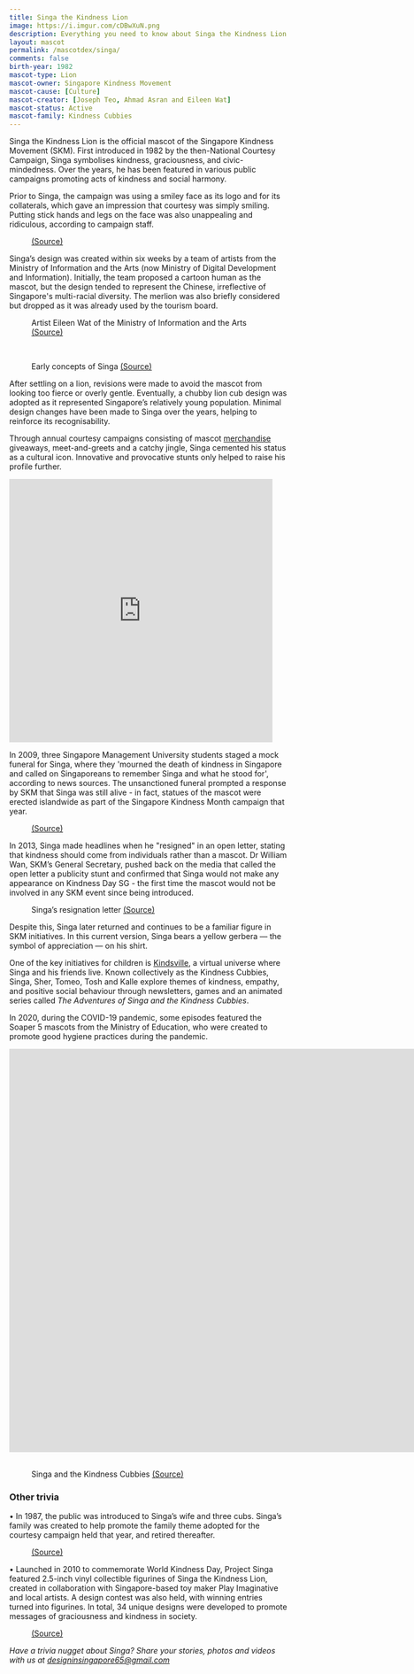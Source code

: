 ```yaml
---
title: Singa the Kindness Lion
image: https://i.imgur.com/cDBwXuN.png
description: Everything you need to know about Singa the Kindness Lion
layout: mascot
permalink: /mascotdex/singa/
comments: false
birth-year: 1982
mascot-type: Lion
mascot-owner: Singapore Kindness Movement
mascot-cause: [Culture]
mascot-creator: [Joseph Teo, Ahmad Asran and Eileen Wat]
mascot-status: Active
mascot-family: Kindness Cubbies
---
```


Singa the Kindness Lion is the official mascot of the Singapore Kindness Movement (SKM). First introduced in 1982 by the then-National Courtesy Campaign, Singa symbolises kindness, graciousness, and civic-mindedness. Over the years, he has been featured in various public campaigns promoting acts of kindness and social harmony.

Prior to Singa, the campaign was using a smiley face as its logo and for its collaterals, which gave an impression that courtesy was simply smiling. Putting stick hands and legs on the face was also unappealing and ridiculous, according to campaign staff.  

<figure>
<img src="https://i.imgur.com/kemrTs0.png" alt="">
<figcaption><a href="https://sghistoricity.wordpress.com/2018/08/09/lost-mascots-8-the-original-smiley-the-lost-courtesy-mascot/ " target="_blank">(Source)</a></figcaption>
</figure>

Singa’s design was created within six weeks by a team of artists from the Ministry of Information and the Arts (now Ministry of Digital Development and Information). Initially, the team proposed a cartoon human as the mascot, but the design tended to represent the Chinese, irreflective of Singapore's multi-racial diversity. The merlion was also briefly considered but dropped as it was already used by the tourism board.

<figure>
<img src="https://i.imgur.com/nvgwjwI.png" alt="">
<figcaption>Artist Eileen Wat of the Ministry of Information and the Arts <a href="https://eresources.nlb.gov.sg/newspapers/digitised/article/straitstimes19880630-1.2.66.33.1.2?qt=mascot&q=mascot  " target="_blank">(Source)</a></figcaption>
</figure>

<br>

<figure>
<img src="https://i.imgur.com/zxfNweI.png" alt="">
<figcaption>Early concepts of Singa <a href="https://eresources.nlb.gov.sg/newspapers/digitised/article/straitstimes19820518-1.2.41?qt=how,%20eileen,%20wiped,%20the,%20snarl,%20off,%20singa&q=How%20Eileen%20wiped%20the%20snarl%20off%20Singa " target="_blank">(Source)</a></figcaption>
</figure>

After settling on a lion, revisions were made to avoid the mascot from looking too fierce or overly gentle. Eventually, a chubby lion cub design was adopted as it represented Singapore’s relatively young population. Minimal design changes have been made to Singa over the years, helping to reinforce its recognisability.

Through annual courtesy campaigns consisting of mascot <a href=" https://sghistoricity.wordpress.com/2018/12/20/collection-of-courtesy-lion-souvenirs/   " target="_blank">merchandise</a> giveaways, meet-and-greets and a catchy jingle, Singa cemented his status as a cultural icon. Innovative and provocative stunts only helped to raise his profile further. 

<div class="video-responsive"><iframe src="https://www.facebook.com/plugins/video.php?height=476&href=https%3A%2F%2Fwww.facebook.com%2FNationalArchivesSG%2Fvideos%2F3190917974322708%2F&show_text=false&width=476&t=0" width="476" height="476" style="border:none;overflow:hidden" scrolling="no" frameborder="0" allowfullscreen="true" allow="autoplay; clipboard-write; encrypted-media; picture-in-picture; web-share" allowFullScreen="true"></iframe></div>

In 2009, three Singapore Management University students staged a mock funeral for Singa, where they 'mourned the death of kindness in Singapore and called on Singaporeans to remember Singa and what he stood for', according to news sources. The unsanctioned funeral prompted a response by SKM that Singa was still alive - in fact, statues of the mascot were erected islandwide as part of the Singapore Kindness Month campaign that year.

<figure>
<img src="https://i.imgur.com/QQSfUWM.png" alt="">
<figcaption><a href="https://news.smu.edu.sg/sites/news.smu.edu.sg/files/wwwsmu/news_room/smu_in_the_news/2009/sources/TODAY_20090331_1.pdf  " target="_blank">(Source)</a></figcaption>
</figure>


In 2013, Singa made headlines when he "resigned" in an open letter, stating that kindness should come from individuals rather than a mascot. Dr William Wan, SKM’s General Secretary, pushed back on the media that called the open letter a publicity stunt and confirmed that Singa would not make any appearance on Kindness Day SG - the first time the mascot would not be involved in any SKM event since being introduced. 

<figure>
<img src="https://i.imgur.com/qKvdjbr.jpg" alt="">
<figcaption>Singa’s resignation letter <a href="https://www.facebook.com/ChannelNewsAsia/photos/i-quit-says-singa-the-lion-who-has-been-singapores-courtesy-mascot-for-over-30-y/10151433802052934/?_rdr  " target="_blank">(Source)</a></figcaption>
</figure>

Despite this, Singa later returned and continues to be a familiar figure in SKM initiatives. In this current version, Singa bears a yellow gerbera — the symbol of appreciation — on his shirt.

One of the key initiatives for children is <a href="https://kindsville.kindness.sg/" target="_blank">Kindsville</a>, a virtual universe where Singa and his friends live. Known collectively as the Kindness Cubbies, Singa, Sher, Tomeo, Tosh and Kalle explore themes of kindness, empathy, and positive social behaviour through newsletters, games and an animated series called <i>The Adventures of Singa and the Kindness Cubbies</i>. 

In 2020, during the COVID-19 pandemic, some episodes featured the Soaper 5 mascots from the Ministry of Education, who were created to promote good hygiene practices during the pandemic. 

<div class="video-responsive"> <iframe width="1536" height="729" src="https://www.youtube.com/embed/pyAB8LhvVNU" title="Season 5 (Ep 3) Singa and the Kindness Cubbies - Back to School" frameborder="0" allow="accelerometer; autoplay; clipboard-write; encrypted-media; gyroscope; picture-in-picture; web-share" referrerpolicy="strict-origin-when-cross-origin" allowfullscreen></iframe></div>

<br>

<figure>
<img src="https://i.imgur.com/4WEuR6W.jpg" alt="">
<figcaption>Singa and the Kindness Cubbies <a href="https://www.facebook.com/11thprod/posts/pfbid03XWv41msNsfKKjNVVzPXcJpMF8V7WAGZD6mf1w4KXeV2dDG22xGWBiWdsWnbsB8Kl  " target="_blank">(Source)</a></figcaption>
</figure>

<h3>Other trivia</h3>
• In 1987, the public was introduced to Singa’s wife and three cubs. Singa’s family was created to help promote the family theme adopted for the courtesy campaign held that year, and retired thereafter. 

<figure>
<img src="https://i.imgur.com/yQ2ffqW.png" alt="">
<figcaption> <a href="https://eresources.nlb.gov.sg/newspapers/digitised/article/straitstimes19870515-1.2.8 " target="_blank">(Source)</a></figcaption>
</figure>

• Launched in 2010 to commemorate World Kindness Day, Project Singa featured 2.5-inch vinyl collectible figurines of Singa the Kindness Lion, created in collaboration with Singapore-based toy maker Play Imaginative and local artists. A design contest was also held, with winning entries turned into figurines. In total, 34 unique designs were developed to promote messages of graciousness and kindness in society.

<figure>
<img src="https://i.imgur.com/CgCH8CR.jpg" alt="">
<figcaption> <a href="https://toysrevil.blogspot.com/2010/09/project-singa-singa-lion-toy-from-play.html " target="_blank">(Source)</a></figcaption>
</figure>

<i>Have a trivia nugget about Singa? Share your stories, photos and videos with us at designinsingapore65@gmail.com</i>


